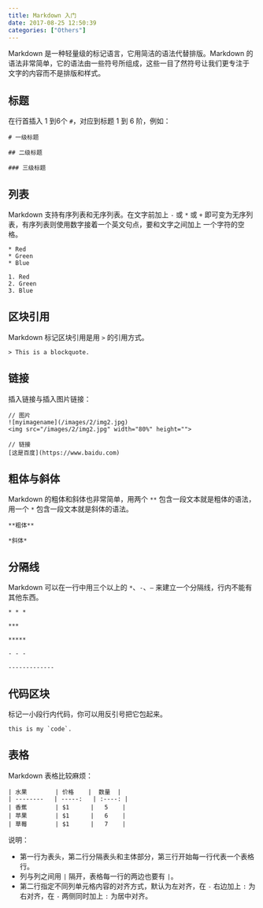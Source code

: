 ```yaml
---
title: Markdown 入门
date: 2017-08-25 12:50:39
categories: ["Others"]
---
```


Markdown 是一种轻量级的标记语言，它用简洁的语法代替排版。Markdown 的语法非常简单，它的语法由一些符号所组成，这些一目了然符号让我们更专注于
文字的内容而不是排版和样式。

<!-- more -->

## 标题

在行首插入 1 到6个 `#`，对应到标题 1 到 6 阶，例如：

```
# 一级标题

## 二级标题

### 三级标题
```

## 列表

Markdown 支持有序列表和无序列表。在文字前加上 `-` 或 `*` 或 `+` 即可变为无序列表，有序列表则使用数字接着一个英文句点，要和文字之间加上
一个字符的空格。

```
* Red
* Green
* Blue

1. Red
2. Green
3. Blue
```

## 区块引用

Markdown 标记区块引用是用 `>` 的引用方式。

```
> This is a blockquote.
```

## 链接

插入链接与插入图片链接：

```
// 图片
![myimagename](/images/2/img2.jpg)
<img src="/images/2/img2.jpg" width="80%" height="">

// 链接
[这是百度](https://www.baidu.com)
```

## 粗体与斜体

Markdown 的粗体和斜体也非常简单，用两个 `**` 包含一段文本就是粗体的语法，用一个 `*` 包含一段文本就是斜体的语法。

```
**粗体**

*斜体*
```

## 分隔线

Markdown 可以在一行中用三个以上的 `*`、`-`、`—` 来建立一个分隔线，行内不能有其他东西。

```
* * *

***

*****

- - -

-------------
```

## 代码区块

标记一小段行内代码，你可以用反引号把它包起来。

```
this is my `code`.
```

## 表格

Markdown 表格比较麻烦：

```
| 水果        | 价格    |  数量  |
| --------   | -----:   | :----: |
| 香蕉        | $1      |   5    |
| 苹果        | $1      |   6    |
| 草莓        | $1      |   7    |
```

说明：

- 第一行为表头，第二行分隔表头和主体部分，第三行开始每一行代表一个表格行。
- 列与列之间用 `|` 隔开，表格每一行的两边也要有 `|`。
- 第二行指定不同列单元格内容的对齐方式，默认为左对齐，在 `-` 右边加上 `:` 为右对齐，在 `-` 两侧同时加上 `:` 为居中对齐。
